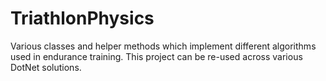 # TriathlonPhysics

Various classes and helper methods which implement different algorithms used in endurance training. This project can be re-used across various DotNet solutions. 
